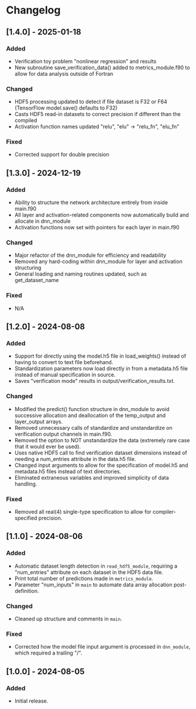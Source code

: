 # Changelog

## [1.4.0] - 2025-01-18
### Added
- Verification toy problem "nonlinear regression" and results
- New subroutine save_verification_data() added to metrics_module.f90 to allow for data analysis outside of Fortran

### Changed
- HDF5 processing updated to detect if file dataset is F32 or F64 (TensorFlow model.save() defaults to F32)
- Casts HDF5 read-in datasets to correct precision if different than the compiled
- Activation function names updated "relu", "elu" -> "relu_fn", "elu_fn"

### Fixed
- Corrected support for double precision

## [1.3.0] - 2024-12-19
### Added
- Ability to structure the network architecture entirely from inside main.f90
- All layer and activation-related components now automatically build and allocate in dnn_module
- Activation functions now set with pointers for each layer in main.f90

### Changed
- Major refactor of the dnn_module for efficiency and readability
- Removed any hard-coding within dnn_module for layer and activation structuring
- General loading and naming routines updated, such as get_dataset_name

### Fixed
- N/A

## [1.2.0] - 2024-08-08
### Added
- Support for directly using the model.h5 file in load_weights() instead of having to convert to text file beforehand.
- Standardization parameters now load directly in from a metadata.h5 file instead of manual specification in source.
- Saves "verification mode" results in output/verification_results.txt.

### Changed
- Modified the predict() function structure in dnn_module to avoid successive allocation and deallocation of the temp_output and layer_output arrays.
- Removed unnecessary calls of standardize and unstandardize on verification output channels in main.f90.
- Removed the option to NOT unstandardize the data (extremely rare case that it would ever be used).
- Uses native HDF5 call to find verification dataset dimensions instead of needing a num_entries attribute in the data.h5 file.
- Changed input arguments to allow for the specification of model.h5 and metadata.h5 files instead of text directories.
- Eliminated extraneous variables and improved simplicity of data handling.

### Fixed
- Removed all real(4) single-type specification to allow for compiler-specified precision.

## [1.1.0] - 2024-08-06
### Added
- Automatic dataset length detection in `read_hdf5_module`, requiring a "num_entries" attribute on each dataset in the HDF5 data file.
- Print total number of predictions made in `metrics_module`.
- Parameter "num_inputs" in `main` to automate data array allocation post-definition.

### Changed
- Cleaned up structure and comments in `main`.

### Fixed
- Corrected how the model file input argument is processed in `dnn_module`, which required a trailing "/".

## [1.0.0] - 2024-08-05
### Added
- Initial release.